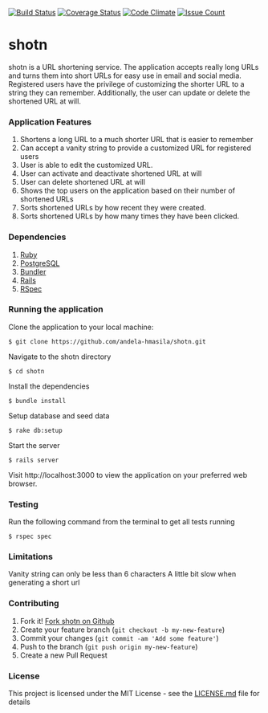 [![Build Status](https://travis-ci.org/andela-hmasila/shotn.svg?branch=develop)](https://travis-ci.org/andela-hmasila/shotn)
[![Coverage Status](https://coveralls.io/repos/github/andela-hmasila/shotn/badge.svg?branch=develop)](https://coveralls.io/github/andela-hmasila/shotn?branch=develop)
[![Code Climate](https://codeclimate.com/github/andela-hmasila/shotn/badges/gpa.svg)](https://codeclimate.com/github/andela-hmasila/shotn)
[![Issue Count](https://codeclimate.com/github/andela-hmasila/shotn/badges/issue_count.svg)](https://codeclimate.com/github/andela-hmasila/shotn)
# shotn
shotn is a URL shortening service. The application accepts really long URLs and turns them into short URLs for easy use in email and social media. Registered users have the privilege of customizing the shorter URL to a string they can remember. Additionally, the user can update or delete the shortened URL at will.

### Application Features

  1. Shortens a long URL to a much shorter URL that is easier to remember
  2. Can accept a vanity string to provide a customized URL for registered users
  3. User is able to edit the customized URL.
  4. User can activate and deactivate shortened URL at will
  5. User can delete shortened URL at will
  6. Shows the top users on the application based on their number of shortened URLs
  7. Sorts shortened URLs by how recent they were created.
  8. Sorts shortened URLs by how many times they have been clicked.

### Dependencies

  1. [Ruby](https://github.com/rbenv/rbenv)
  2. [PostgreSQL](http://www.postgresql.org/download/macosx/)
  3. [Bundler](http://bundler.io/)
  4. [Rails](http://guides.rubyonrails.org/getting_started.html#installing-rails)
  5. [RSpec](http://rspec.info/)

### Running the application
Clone the application to your local machine:

    $ git clone https://github.com/andela-hmasila/shotn.git
Navigate to the shotn directory

    $ cd shotn

Install the dependencies

    $ bundle install
Setup database and seed data

    $ rake db:setup
Start the server

    $ rails server

Visit http://localhost:3000 to view the application on your preferred web browser.

### Testing

Run the following command from the terminal to get all tests running

    $ rspec spec

### Limitations
Vanity string can only be less than 6 characters
A little bit slow when generating a short url

### Contributing

1. Fork it! [Fork shotn on Github](https://github.com/andela-hmasila/shotn/fork)
2. Create your feature branch (`git checkout -b my-new-feature`)
3. Commit your changes (`git commit -am 'Add some feature'`)
4. Push to the branch (`git push origin my-new-feature`)
5. Create a new Pull Request

### License
This project is licensed under the MIT License - see the [LICENSE.md](https://opensource.org/licenses/MIT) file for details

